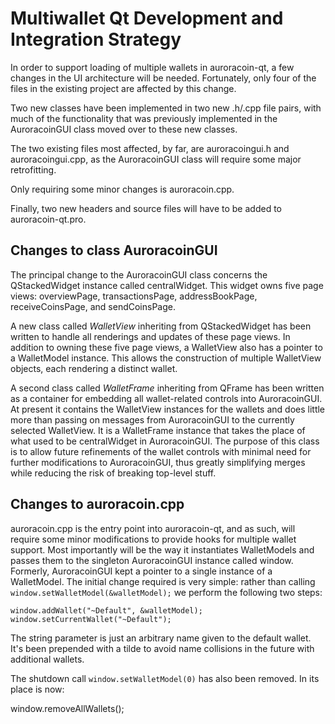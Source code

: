 Multiwallet Qt Development and Integration Strategy
===================================================

In order to support loading of multiple wallets in auroracoin-qt, a few changes in the UI architecture will be needed.
Fortunately, only four of the files in the existing project are affected by this change.

Two new classes have been implemented in two new .h/.cpp file pairs, with much of the functionality that was previously
implemented in the AuroracoinGUI class moved over to these new classes.

The two existing files most affected, by far, are auroracoingui.h and auroracoingui.cpp, as the AuroracoinGUI class will require
some major retrofitting.

Only requiring some minor changes is auroracoin.cpp.

Finally, two new headers and source files will have to be added to auroracoin-qt.pro.

Changes to class AuroracoinGUI
---------------------------
The principal change to the AuroracoinGUI class concerns the QStackedWidget instance called centralWidget.
This widget owns five page views: overviewPage, transactionsPage, addressBookPage, receiveCoinsPage, and sendCoinsPage.

A new class called *WalletView* inheriting from QStackedWidget has been written to handle all renderings and updates of
these page views. In addition to owning these five page views, a WalletView also has a pointer to a WalletModel instance.
This allows the construction of multiple WalletView objects, each rendering a distinct wallet.

A second class called *WalletFrame* inheriting from QFrame has been written as a container for embedding all wallet-related
controls into AuroracoinGUI. At present it contains the WalletView instances for the wallets and does little more than passing on messages
from AuroracoinGUI to the currently selected WalletView. It is a WalletFrame instance
that takes the place of what used to be centralWidget in AuroracoinGUI. The purpose of this class is to allow future
refinements of the wallet controls with minimal need for further modifications to AuroracoinGUI, thus greatly simplifying
merges while reducing the risk of breaking top-level stuff.

Changes to auroracoin.cpp
----------------------
auroracoin.cpp is the entry point into auroracoin-qt, and as such, will require some minor modifications to provide hooks for
multiple wallet support. Most importantly will be the way it instantiates WalletModels and passes them to the
singleton AuroracoinGUI instance called window. Formerly, AuroracoinGUI kept a pointer to a single instance of a WalletModel.
The initial change required is very simple: rather than calling `window.setWalletModel(&walletModel);` we perform the
following two steps:

	window.addWallet("~Default", &walletModel);
	window.setCurrentWallet("~Default");

The string parameter is just an arbitrary name given to the default wallet. It's been prepended with a tilde to avoid name collisions in the future with additional wallets.

The shutdown call `window.setWalletModel(0)` has also been removed. In its place is now:

window.removeAllWallets();
